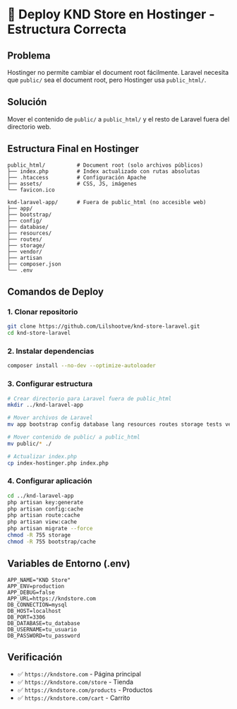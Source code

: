 # 🚀 Deploy KND Store en Hostinger - Estructura Correcta

## Problema
Hostinger no permite cambiar el document root fácilmente. Laravel necesita que `public/` sea el document root, pero Hostinger usa `public_html/`.

## Solución
Mover el contenido de `public/` a `public_html/` y el resto de Laravel fuera del directorio web.

## Estructura Final en Hostinger

```
public_html/          # Document root (solo archivos públicos)
├── index.php         # Index actualizado con rutas absolutas
├── .htaccess         # Configuración Apache
├── assets/           # CSS, JS, imágenes
└── favicon.ico

knd-laravel-app/      # Fuera de public_html (no accesible web)
├── app/
├── bootstrap/
├── config/
├── database/
├── resources/
├── routes/
├── storage/
├── vendor/
├── artisan
├── composer.json
└── .env
```

## Comandos de Deploy

### 1. Clonar repositorio
```bash
git clone https://github.com/Lilshootve/knd-store-laravel.git
cd knd-store-laravel
```

### 2. Instalar dependencias
```bash
composer install --no-dev --optimize-autoloader
```

### 3. Configurar estructura
```bash
# Crear directorio para Laravel fuera de public_html
mkdir ../knd-laravel-app

# Mover archivos de Laravel
mv app bootstrap config database lang resources routes storage tests vendor artisan composer.json composer.lock .env .env.example .gitignore .gitattributes package.json package-lock.json phpunit.xml postcss.config.js tailwind.config.js vite.config.js README.md ../knd-laravel-app/

# Mover contenido de public/ a public_html
mv public/* ./

# Actualizar index.php
cp index-hostinger.php index.php
```

### 4. Configurar aplicación
```bash
cd ../knd-laravel-app
php artisan key:generate
php artisan config:cache
php artisan route:cache
php artisan view:cache
php artisan migrate --force
chmod -R 755 storage
chmod -R 755 bootstrap/cache
```

## Variables de Entorno (.env)
```env
APP_NAME="KND Store"
APP_ENV=production
APP_DEBUG=false
APP_URL=https://kndstore.com
DB_CONNECTION=mysql
DB_HOST=localhost
DB_PORT=3306
DB_DATABASE=tu_database
DB_USERNAME=tu_usuario
DB_PASSWORD=tu_password
```

## Verificación
- ✅ `https://kndstore.com` - Página principal
- ✅ `https://kndstore.com/store` - Tienda
- ✅ `https://kndstore.com/products` - Productos
- ✅ `https://kndstore.com/cart` - Carrito 
